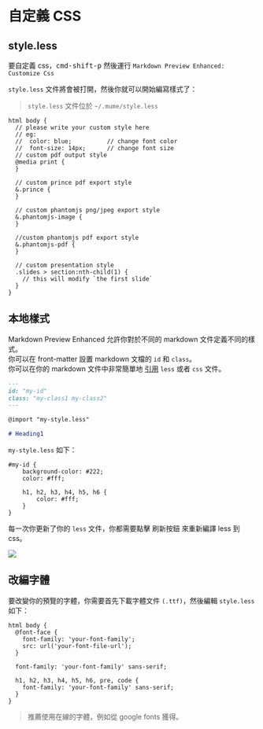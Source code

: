 # 自定義 CSS  

## style.less

要自定義 css，<kbd>cmd-shift-p</kbd> 然後運行 `Markdown Preview Enhanced: Customize Css`  

`style.less` 文件將會被打開，然後你就可以開始編寫樣式了：  

> `style.less` 文件位於 `~/.mume/style.less`


```less
html body {
  // please write your custom style here
  // eg:
  //  color: blue;          // change font color
  //  font-size: 14px;      // change font size
  // custom pdf output style
  @media print {
  }

  // custom prince pdf export style
  &.prince {
  }

  // custom phantomjs png/jpeg export style
  &.phantomjs-image {
  }

  //custom phantomjs pdf export style
  &.phantomjs-pdf {
  }

  // custom presentation style
  .slides > section:nth-child(1) {
    // this will modify `the first slide`
  }
}
```

## 本地樣式  
Markdown Preview Enhanced 允許你對於不同的 markdown 文件定義不同的樣式。    
你可以在 front-matter 設置 markdown 文檔的 `id` 和 `class`。  
你可以在你的 markdown 文件中非常簡單地 [引用](zh-tw/file-imports.md) `less` 或者 `css` 文件。  

```markdown
---
id: "my-id"
class: "my-class1 my-class2"
---

@import "my-style.less"

# Heading1
```  

`my-style.less` 如下：    

```less
#my-id {
    background-color: #222;
    color: #fff;

    h1, h2, h3, h4, h5, h6 {
        color: #fff;
    }
}
```

每一次你更新了你的 `less` 文件，你都需要點擊 刷新按鈕 來重新編譯 less 到 css。  

![](https://cloud.githubusercontent.com/assets/1908863/22716917/c7088ae0-ed5d-11e6-8db9-e1ab035a3a2b.png)

## 改編字體  
要改變你的預覽的字體，你需要首先下載字體文件 `(.ttf)`，然後編輯 `style.less` 如下：  

```less
html body {
  @font-face {
    font-family: 'your-font-family';
    src: url('your-font-file-url');
  }

  font-family: 'your-font-family' sans-serif;

  h1, h2, h3, h4, h5, h6, pre, code {
    font-family: 'your-font-family' sans-serif;
  }
}
```

> 推薦使用在線的字體，例如從 google fonts 獲得。